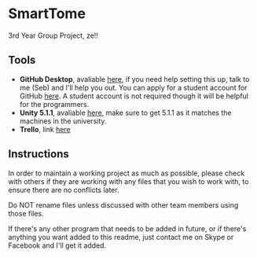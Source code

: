 # SmartTome
3rd Year Group Project, ze!!

Tools
---------------------
* **GitHub Desktop**, avaliable [here](https://desktop.github.com/), if you need help setting this up, talk to me (Seb) and I'll help you out. You can apply for a student account for GitHub [here](https://education.github.com/pack). A student account is not required though it will be helpful for the programmers.
* **Unity 5.1.1**, avaliable [here](https://unity3d.com/get-unity/download/archive), make sure to get 5.1.1 as it matches the machines in the university.
* **Trello**, link [here](https://trello.com/)

Instructions
--------------------
In order to maintain a working project as much as possible, please check with others if they are working with any files that you wish to work with, to ensure there are no conflicts later.

Do NOT rename files unless discussed with other team members using those files.

If there's any other program that needs to be added in future, or if there's anything you want added to this readme, just contact me on Skype or Facebook and I'll get it added.
